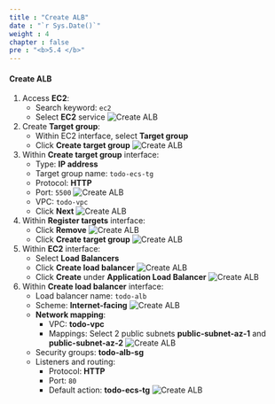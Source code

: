 ```yaml
---
title : "Create ALB"
date : "`r Sys.Date()`"
weight : 4
chapter : false
pre : "<b>5.4 </b>"
---
```

#### Create ALB
1. Access **EC2**:
    - Search keyword: `ec2`
    - Select **EC2** service
    ![Create ALB](../../../images/5-ecs-service-deployment/ecs_setup_alb_1.png)
2. Create **Target group**:
    - Within EC2 interface, select **Target group**
    - Click **Create target group**
    ![Create ALB](../../../images/5-ecs-service-deployment/ecs_setup_alb_2.png)
3. Within **Create target group** interface:
    - Type: **IP address**
    - Target group name: `todo-ecs-tg`
    - Protocol: **HTTP**
    - Port: `5500`
    ![Create ALB](../../../images/5-ecs-service-deployment/ecs_setup_alb_3.png)
    - VPC: `todo-vpc`
    - Click **Next**
    ![Create ALB](../../../images/5-ecs-service-deployment/ecs_setup_alb_4.png)
4. Within **Register targets** interface:
    - Click **Remove**
    ![Create ALB](../../../images/5-ecs-service-deployment/ecs_setup_alb_5.png)
    - Click **Create target group**
    ![Create ALB](../../../images/5-ecs-service-deployment/ecs_setup_alb_6.png)
5. Within **EC2** interface:
    - Select **Load Balancers**
    - Click **Create load balancer**
    ![Create ALB](../../../images/5-ecs-service-deployment/ecs_setup_alb_7.png)
    - Click **Create** under **Application Load Balancer**
    ![Create ALB](../../../images/5-ecs-service-deployment/ecs_setup_alb_8.png)
6. Within **Create load balancer** interface:
    - Load balancer name: `todo-alb`
    - Scheme: **Internet-facing**
    ![Create ALB](../../../images/5-ecs-service-deployment/ecs_setup_alb_9.png)
    - **Network mapping**:
      - VPC: **todo-vpc**
      - Mappings: Select 2 public subnets **public-subnet-az-1** and **public-subnet-az-2**
    ![Create ALB](../../../images/5-ecs-service-deployment/ecs_setup_alb_10.png)
    - Security groups: **todo-alb-sg**
    - Listeners and routing:
      - Protocol: **HTTP**
      - Port: `80`
      - Default action: **todo-ecs-tg**
    ![Create ALB](../../../images/5-ecs-service-deployment/ecs_setup_alb_11.png)